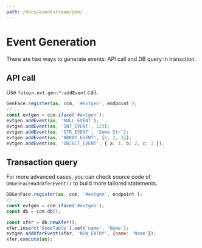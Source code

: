 ```yaml
---
path: /docs/eventstream/gen/
---
```


# Event Generation

There are two ways to generate events: API call and DB query in transction.

## API call

Use `futoin.evt.gen:*:addEvent` call.

```javascript
GenFace.register(as, ccm, '#evtgen', endpoint );
// ...
const evtgen = ccm.iface('#evtgen');
evtgen.addEvent(as, 'NULL_EVENT');
evtgen.addEvent(as, 'INT_EVENT', 123);
evtgen.addEvent(as, 'STR_EVENT', 'Some Str');
evtgen.addEvent(as, 'ARRAY_EVENT', [1, 2, 3]);
evtgen.addEvent(as, 'OBJECT_EVENT', { a: 1, b: 2, c: 3 });
```

## Transaction query

For more advanced cases, you can check source code of `DBGenFace#addXferEvent()`
to build more tailored statements.

```javascript
DBGenFace.register(as, ccm, '#evtgen', endpoint );
// ...
const evtgen = ccm.iface('#evtgen');
const db = ccm.db();

const xfer = db.newXfer();
xfer.insert('SomeTable').set('name', 'Name');
evtgen.addXferEvent(xfer, 'NEW_ENTRY', {name: 'Name'});
xfer.execute(as);
```

